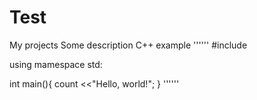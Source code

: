 # Test
My projects
Some description
C++ example
''''''
#include <lostream>

using mamespace std:

int main(){
    count <<"Hello, world!";
}
''''''
